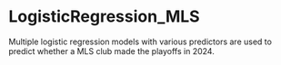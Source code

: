 # LogisticRegression_MLS
Multiple logistic regression models with various predictors are used to predict whether a MLS club made the playoffs in 2024.
